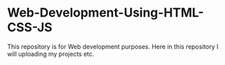 # Web-Development-Using-HTML-CSS-JS
This repository is for Web development purposes. Here in this repository I will uploading my projects etc.
